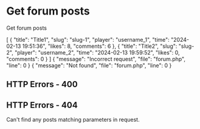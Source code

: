 # Get forum posts

<highlight>Get forum posts</highlight>

<api-endpoint openapi-path="./../../data.yaml" endpoint="/forum" method="GET">
	<response type="200">
		<sample lang="JSON">
			[
				{
					"title": "Title1",
					"slug": "slug-1",
					"player": "username_1",
					"time": "2024-02-13 19:51:36",
					"likes": 8,
					"comments": 6
				},
				{
					"title": "Title2",
					"slug": "slug-2",
					"player": "username_2",
					"time": "2024-02-13 19:59:52",
					"likes": 0,
					"comments": 0
				}
			]
		</sample>
	</response>
	<response type="400">
		<sample lang="JSON">
			{
				"message": "Incorrect request",
				"file": "forum.php",
				"line": 0
			}
		</sample>
	</response>
	<response type="404">
		<sample lang="JSON">
			{
				"message": "Not found",
				"file": "forum.php",
				"line": 0
			}
		</sample>
	</response>
</api-endpoint>

## HTTP Errors - 400
<deflist collapsible="false">
	<include from="error.md" element-id="uop"/>
	<include from="error.md" element-id="uqs"/>
</deflist>

## HTTP Errors - 404
<deflist collapsible="false">
	<include from="error.md" element-id="pde"/>
	<def title="Can't find any post matching conditions">
		Can't find any posts matching parameters in request.
	</def>
</deflist>